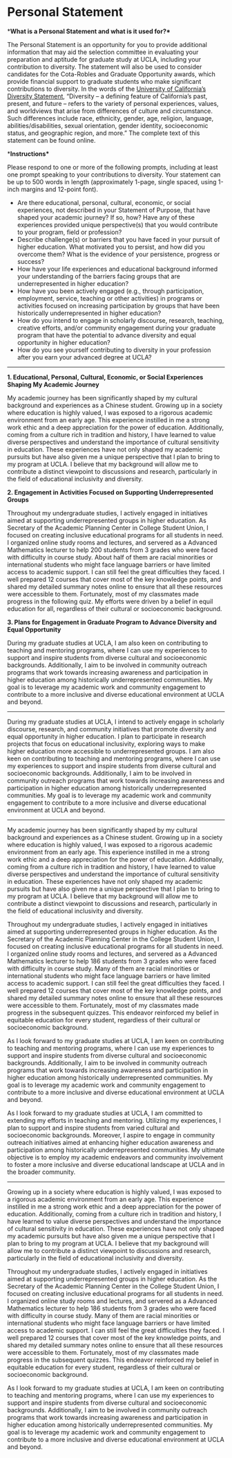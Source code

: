 # Personal Statement

***What is a Personal Statement and what is it used for?\***

The Personal Statement is an opportunity for you to provide additional information that may aid the selection committee in evaluating your preparation and aptitude for graduate study at UCLA, including your contribution to diversity. The statement will also be used to consider candidates for the Cota-Robles and Graduate Opportunity awards, which provide financial support to graduate students who make significant contributions to diversity. In the words of the [University of California’s Diversity Statement](https://regents.universityofcalifornia.edu/governance/policies/4400.html), “Diversity – a defining feature of California’s past, present, and future – refers to the variety of personal experiences, values, and worldviews that arise from differences of culture and circumstance. Such differences include race, ethnicity, gender, age, religion, language, abilities/disabilities, sexual orientation, gender identity, socioeconomic status, and geographic region, and more.” The complete text of this statement can be found online.

***Instructions\***

Please respond to one or more of the following prompts, including at least one prompt speaking to your contributions to diversity. Your statement can be up to 500 words in length (approximately 1-page, single spaced, using 1-inch margins and 12-point font).

- Are there educational, personal, cultural, economic, or social experiences, not described in your Statement of Purpose, that have shaped your academic journey? If so, how? Have any of these experiences provided unique perspective(s) that you would contribute to your program, field or profession?
- Describe challenge(s) or barriers that you have faced in your pursuit of higher education. What motivated you to persist, and how did you overcome them? What is the evidence of your persistence, progress or success? 
- How have your life experiences and educational background informed your understanding of the barriers facing groups that are underrepresented in higher education?
- How have you been actively engaged (e.g., through participation, employment, service, teaching or other activities) in programs or activities focused on increasing participation by groups that have been historically underrepresented in higher education?
- How do you intend to engage in scholarly discourse, research, teaching, creative efforts, and/or community engagement during your graduate program that have the potential to advance diversity and equal opportunity in higher education?
- How do you see yourself contributing to diversity in your profession after you earn your advanced degree at UCLA?

---

**1. Educational, Personal, Cultural, Economic, or Social Experiences Shaping My Academic Journey**

My academic journey has been significantly shaped by my cultural background and experiences as a Chinese student. Growing up in a society where education is highly valued, I was exposed to a rigorous academic environment from an early age. This experience instilled in me a strong work ethic and a deep appreciation for the power of education. Additionally, coming from a culture rich in tradition and history, I have learned to value diverse perspectives and understand the importance of cultural sensitivity in education. These experiences have not only shaped my academic pursuits but have also given me a unique perspective that I plan to bring to my program at UCLA. I believe that my background will allow me to contribute a distinct viewpoint to discussions and research, particularly in the field of educational inclusivity and diversity.

**2. Engagement in Activities Focused on Supporting Underrepresented Groups**

Throughout my undergraduate studies, I actively engaged in initiatives aimed at supporting underrepresented groups in higher education. As Secretary of the Academic Planning Center in College Student Union, I focused on creating inclusive educational programs for all students in need. I organized online study rooms and lectures, and servered as a Advanced Mathematics lecturer to help 200 students from 3 grades who were faced with difficulty in course study. About half of them are racial minorities or international students who might face language barriers or have limited access to academic support. I can still feel the great difficulties they faced. I well prepared 12 courses that cover most of the key knowledge points, and shared my detailed summary notes online to ensure that all these resources were accessible to them. Fortunately, most of my classmates made progress in the following quiz. My efforts were driven by a belief in equil education for all, regardless of their cultural or socioeconomic background.

**3. Plans for Engagement in Graduate Program to Advance Diversity and Equal Opportunity**

During my graduate studies at UCLA, I am also keen on contributing to teaching and mentoring programs, where I can use my experiences to support and inspire students from diverse cultural and socioeconomic backgrounds. Additionally, I aim to be involved in community outreach programs that work towards increasing awareness and participation in higher education among historically underrepresented communities. My goal is to leverage my academic work and community engagement to contribute to a more inclusive and diverse educational environment at UCLA and beyond.

---

During my graduate studies at UCLA, I intend to actively engage in scholarly discourse, research, and community initiatives that promote diversity and equal opportunity in higher education. I plan to participate in research projects that focus on educational inclusivity, exploring ways to make higher education more accessible to underrepresented groups. I am also keen on contributing to teaching and mentoring programs, where I can use my experiences to support and inspire students from diverse cultural and socioeconomic backgrounds. Additionally, I aim to be involved in community outreach programs that work towards increasing awareness and participation in higher education among historically underrepresented communities. My goal is to leverage my academic work and community engagement to contribute to a more inclusive and diverse educational environment at UCLA and beyond.

---

My academic journey has been significantly shaped by my cultural background and experiences as a Chinese student. Growing up in a society where education is highly valued, I was exposed to a rigorous academic environment from an early age. This experience instilled in me a strong work ethic and a deep appreciation for the power of education. Additionally, coming from a culture rich in tradition and history, I have learned to value diverse perspectives and understand the importance of cultural sensitivity in education. These experiences have not only shaped my academic pursuits but have also given me a unique perspective that I plan to bring to my program at UCLA. I believe that my background will allow me to contribute a distinct viewpoint to discussions and research, particularly in the field of educational inclusivity and diversity.

Throughout my undergraduate studies, I actively engaged in initiatives aimed at supporting underrepresented groups in higher education. As the Secretary of the Academic Planning Center in the College Student Union, I focused on creating inclusive educational programs for all students in need. I organized online study rooms and lectures, and servered as a Advanced Mathematics lecturer to help 186 students from 3 grades who were faced with difficulty in course study. Many of them are racial minorities or international students who might face language barriers or have limited access to academic support. I can still feel the great difficulties they faced. I well prepared 12 courses that cover most of the key knowledge points, and shared my detailed summary notes online to ensure that all these resources were accessible to them. Fortunately, most of my classmates made progress in the subsequent quizzes. This endeavor reinforced my belief in equitable education for every student, regardless of their cultural or socioeconomic background.

As I look forward to my graduate studies at UCLA, I am keen on contributing to teaching and mentoring programs, where I can use my experiences to support and inspire students from diverse cultural and socioeconomic backgrounds. Additionally, I aim to be involved in community outreach programs that work towards increasing awareness and participation in higher education among historically underrepresented communities. My goal is to leverage my academic work and community engagement to contribute to a more inclusive and diverse educational environment at UCLA and beyond.

As I look forward to my graduate studies at UCLA, I am committed to extending my efforts in teaching and mentoring. Utilizing my experiences, I plan to support and inspire students from varied cultural and socioeconomic backgrounds. Moreover, I aspire to engage in community outreach initiatives aimed at enhancing higher education awareness and participation among historically underrepresented communities. My ultimate objective is to employ my academic endeavors and community involvement to foster a more inclusive and diverse educational landscape at UCLA and in the broader community.

---

Growing up in a society where education is highly valued, I was exposed to a rigorous academic environment from an early age. This experience instilled in me a strong work ethic and a deep appreciation for the power of education. Additionally, coming from a culture rich in tradition and history, I have learned to value diverse perspectives and understand the importance of cultural sensitivity in education. These experiences have not only shaped my academic pursuits but have also given me a unique perspective that I plan to bring to my program at UCLA. I believe that my background will allow me to contribute a distinct viewpoint to discussions and research, particularly in the field of educational inclusivity and diversity.

Throughout my undergraduate studies, I actively engaged in initiatives aimed at supporting underrepresented groups in higher education. As the Secretary of the Academic Planning Center in the College Student Union, I focused on creating inclusive educational programs for all students in need. I organized online study rooms and lectures, and servered as a Advanced Mathematics lecturer to help 186 students from 3 grades who were faced with difficulty in course study. Many of them are racial minorities or international students who might face language barriers or have limited access to academic support. I can still feel the great difficulties they faced. I well prepared 12 courses that cover most of the key knowledge points, and shared my detailed summary notes online to ensure that all these resources were accessible to them. Fortunately, most of my classmates made progress in the subsequent quizzes. This endeavor reinforced my belief in equitable education for every student, regardless of their cultural or socioeconomic background.

As I look forward to my graduate studies at UCLA, I am keen on contributing to teaching and mentoring programs, where I can use my experiences to support and inspire students from diverse cultural and socioeconomic backgrounds. Additionally, I aim to be involved in community outreach programs that work towards increasing awareness and participation in higher education among historically underrepresented communities. My goal is to leverage my academic work and community engagement to contribute to a more inclusive and diverse educational environment at UCLA and beyond.